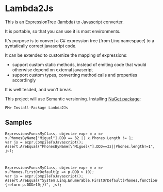 # Lambda2Js

This is an ExpressionTree (lambda) to Javascript converter.

It is portable, so that you can use it is most environments.

It's purpose is to convert a C# expression tree (from Linq namespace) to a syntatically correct javascript code.

It can be extended to customize the mapping of expressions:

 - support custom static methods, instead of emiting code that would otherwise depend on external javascript
 - support custom types, converting method calls and properties accordingly

It is well tesded, and won't break.

This project will use Semantic versioning.
Installing [NuGet package](https://www.nuget.org/packages/Lambda2Js):

    PM> Install-Package Lambda2Js

Samples
-------

    Expression<Func<MyClass, object>> expr = x => x.PhonesByName["Miguel"].DDD == 32 || x.Phones.Length != 1;
    var js = expr.CompileToJavascript();
    Assert.AreEqual("PhonesByName[\"Miguel\"].DDD==32||Phones.length!=1", js);


    
    Expression<Func<MyClass, object>> expr = x => x.Phones.FirstOrDefault(p => p.DDD > 10);
    var js = expr.CompileToJavascript();
    Assert.AreEqual("System.Linq.Enumerable.FirstOrDefault(Phones,function(p){return p.DDD>10;})", js);
